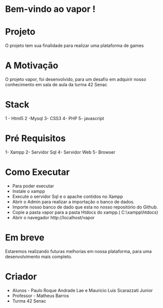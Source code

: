 # Bem-vindo ao vapor !


# Projeto
   O projeto tem sua finalidade para realizar uma plataforma de games
     
# A Motivação
O projeto vapor, foi desenvolvido, para um desafio em adquirir nosso conhecimento em sala de aula da turma 42 Senac 

# Stack

1 - Html5
 2 -Mysql
 3- CSS3
 4- PHP
 5- javascript


# Pré Requisitos

1- Xampp
2- Servidor Sql
4- Servidor Web 
5- Browser


# Como Executar

- Para poder executar 
 - Instale o xampp 
- Execute o servidor Sql e o apache contidos no Xampp
- Abrir o Admin para realizar a importação o banco de dados.
- Importe nosso banco de dado que esta no nosso repositório do Github.
- Copie a pasta vapor para a pasta Htdocs do xampp.( C:\xampp\htdocs)
- Abrir o navegador http://localhost/vapor



# Em breve
Estaremos realizando futuras melhorias em nossa plataforma, para uma desenvolvimento mais completo.


# Criador
- Alunos - Paulo Roque Andrade Lae  e  Mauricio Luis Scarazzati Junior
- Professor - Matheus Barros 
- Turma 42 Senac 



